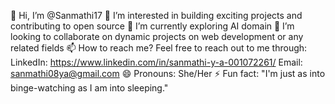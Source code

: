 👋 Hi, I’m @Sanmathi17
👀 I’m interested in building exciting projects and contributing to open source
🌱 I’m currently exploring AI domain
💞️ I’m looking to collaborate on dynamic projects on web development or any related fields
📫 How to reach me? Feel free to reach out to me through:
LinkedIn: https://www.linkedin.com/in/sanmathi-y-a-001072261/ 
Email: sanmathi08ya@gmail.com
😄 Pronouns: She/Her
⚡ Fun fact: "I'm just as into binge-watching as I am into sleeping."

<!---
Sanmathi17/Sanmathi17 is a ✨ special ✨ repository because its `README.md` (this file) appears on your GitHub profile.
You can click the Preview link to take a look at your changes.
--->
